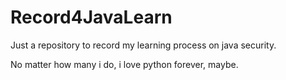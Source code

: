 # Record4JavaLearn



Just a repository to record my learning process on java security. 

No matter how many i do, i love python forever, maybe.